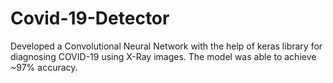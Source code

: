 # Covid-19-Detector
Developed a Convolutional Neural Network with the help of keras library for diagnosing COVID-19 using X-Ray images. The model was able to achieve ~97% accuracy.
